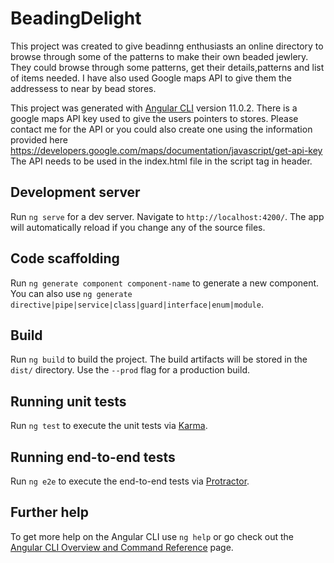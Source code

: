 # BeadingDelight
This project was created to give beadinng enthusiasts an online directory to browse through some of the patterns to make their own beaded jewlery. They could browse through some patterns, get their details,patterns and list of items needed. I have also used Google maps API to give them the addressess to near by bead stores.

This project was generated with [Angular CLI](https://github.com/angular/angular-cli) version 11.0.2.
There is a google maps API key used to give the users pointers to stores.
Please contact me for the API or you could also create one using the information provided here https://developers.google.com/maps/documentation/javascript/get-api-key
The API needs to be used in the index.html file in the script tag in header.

## Development server

Run `ng serve` for a dev server. Navigate to `http://localhost:4200/`. The app will automatically reload if you change any of the source files.

## Code scaffolding

Run `ng generate component component-name` to generate a new component. You can also use `ng generate directive|pipe|service|class|guard|interface|enum|module`.

## Build

Run `ng build` to build the project. The build artifacts will be stored in the `dist/` directory. Use the `--prod` flag for a production build.

## Running unit tests

Run `ng test` to execute the unit tests via [Karma](https://karma-runner.github.io).

## Running end-to-end tests

Run `ng e2e` to execute the end-to-end tests via [Protractor](http://www.protractortest.org/).

## Further help

To get more help on the Angular CLI use `ng help` or go check out the [Angular CLI Overview and Command Reference](https://angular.io/cli) page.
